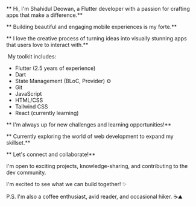 ** Hi, I'm Shahidul Deowan, a Flutter developer with a passion for crafting apps that make a difference.**

** Building beautiful and engaging mobile experiences is my forte.**

** I love the creative process of turning ideas into visually stunning apps that users love to interact with.**

️ My toolkit includes:

- Flutter (2.5 years of experience)
- Dart
- State Management (BLoC, Provider) ⚙️
- Git
- JavaScript
- HTML/CSS
- Tailwind CSS
- React (currently learning)

** I'm always up for new challenges and learning opportunities!**

** Currently exploring the world of web development to expand my skillset.**

** Let's connect and collaborate!**

I'm open to exciting projects, knowledge-sharing, and contributing to the dev community.

I'm excited to see what we can build together! ✨

P.S. I'm also a coffee enthusiast, avid reader, and occasional hiker. ☕️⛰️
